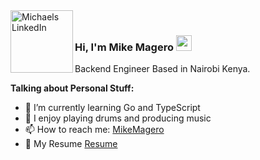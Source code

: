 <a href="https://www.linkedin.com/in/michael-magero">
  <img align="left" alt="Michaels LinkedIn" width="100" height="100" src="https://content.linkedin.com/content/dam/me/business/en-us/amp/brand-site/v2/bg/LI-Logo.svg.original.svg"/>
</a><br/>


### Hi, I'm Mike Magero <img src="https://media.giphy.com/media/hvRJCLFzcasrR4ia7z/giphy.gif" width="25px">


Backend Engineer Based in Nairobi Kenya.


**Talking about Personal Stuff:**

- 🌱 I’m currently learning Go and TypeScript 
- 🥁 I enjoy playing drums and producing music
- 📫 How to reach me: [MikeMagero](mailto:michaelmagero2@gmail.com) 
- 📝 My Resume [Resume](https://drive.google.com/file/d/1tyF6K97Ryk_Jh-fW1vszdb6o49raboiH/view?usp=sharing)

